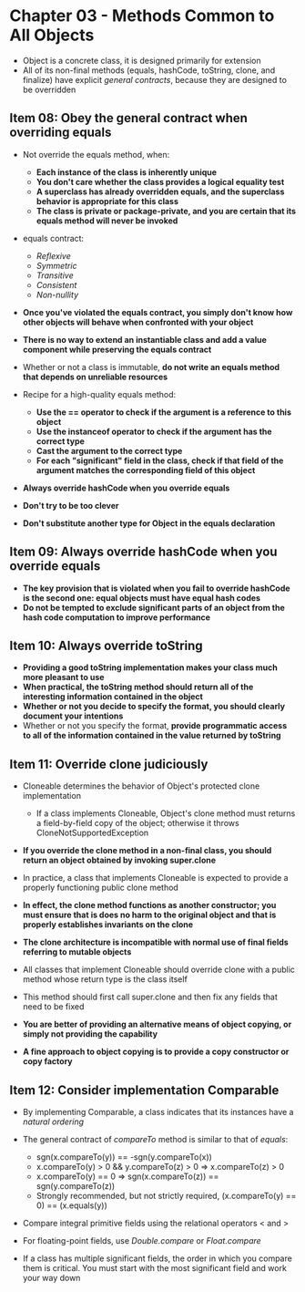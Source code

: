 # Chapter 03 - Methods Common to All Objects
* Object is a concrete class, it is designed primarily for extension
* All of its non-final methods (equals, hashCode, toString, clone, and finalize) have explicit *general contracts*, because they are designed to be overridden

## Item 08: Obey the general contract when overriding equals
* Not override the equals method, when:
    * **Each instance of the class is inherently unique**
    * **You don't care whether the class provides a logical equality test**
    * **A superclass has already overridden equals, and the superclass behavior is appropriate for this class** 
    * **The class is private or package-private, and you are certain that its equals method will never be invoked**
    
* equals contract:
    * *Reflexive*
    * *Symmetric*
    * *Transitive*
    * *Consistent*
    * *Non-nullity*
* **Once you've violated the equals contract, you simply don't know how other objects will behave when confronted with your object**
* **There is no way to extend an instantiable class and add a value component while preserving the equals contract**
* Whether or not a class is immutable, **do not write an equals method that depends on unreliable resources**

* Recipe for a high-quality equals method:
    * **Use the == operator to check if the argument is a reference to this object**
    * **Use the instanceof operator to check if the argument has the correct type**
    * **Cast the argument to the correct type**
    * **For each "significant" field in the class, check if that field of the argument matches the corresponding field of this object**

* **Always override hashCode when you override equals**
* **Don't try to be too clever**
* **Don't substitute another type for Object in the equals declaration**

## Item 09: Always override hashCode when you override equals
* **The key provision that is violated when you fail to override hashCode is the second one: equal objects must have equal hash codes**
* **Do not be tempted to exclude significant parts of an object from the hash code computation to improve performance**

## Item 10: Always override toString
* **Providing a good toString implementation makes your class much more pleasant to use**
* **When practical, the toString method should return all of the interesting information contained in the object**
* **Whether or not you decide to specify the format, you should clearly document your intentions**
* Whether or not you specify the format, **provide programmatic access to all of the information contained in the value returned by toString**

## Item 11: Override clone judiciously
* Cloneable determines the behavior of Object's protected clone implementation
    * If a class implements Cloneable, Object's clone method must returns a field-by-field copy of the object; otherwise it throws CloneNotSupportedException
* **If you override the clone method in a non-final class, you should return an object obtained by invoking super.clone**
* In practice, a class that implements Cloneable is expected to provide a properly functioning public clone method
* **In effect, the clone method functions as another constructor; you must ensure that is does no harm to the original object and that is properly establishes invariants on the clone**
* **The clone architecture is incompatible with normal use of final fields referring to mutable objects**

* All classes that implement Cloneable should override clone with a public method whose return type is the class itself
* This method should first call super.clone and then fix any fields that need to be fixed
* **You are better of providing an alternative means of object copying, or simply not providing the capability**
* **A fine approach to object copying is to provide a copy constructor or copy factory**

## Item 12: Consider implementation Comparable
* By implementing Comparable, a class indicates that its instances have a *natural ordering*
* The general contract of *compareTo* method is similar to that of *equals*:
    * sgn(x.compareTo(y)) == -sgn(y.compareTo(x))
    * x.compareTo(y) > 0 && y.compareTo(z) > 0 => x.compareTo(z) > 0
    * x.compareTo(y) == 0 => sgn(x.compareTo(z)) == sgn(y.compareTo(z))
    * Strongly recommended, but not strictly required, (x.compareTo(y) == 0) == (x.equals(y))

* Compare integral primitive fields using the relational operators < and >
* For floating-point fields, use *Double.compare* or *Float.compare*
* If a class has multiple significant fields, the order in which you compare them is critical. You must start with the most significant field and work your way down
